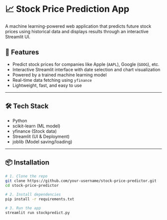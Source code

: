 
# 📈 Stock Price Prediction App

A machine learning-powered web application that predicts future stock prices using historical data and displays results through an interactive Streamlit UI.

## 🚀 Features

- Predict stock prices for companies like Apple (`AAPL`), Google (`GOOG`), etc.
- Interactive Streamlit interface with date selection and chart visualization
- Powered by a trained machine learning model
- Real-time data fetching using `yfinance`
- Lightweight, fast, and easy to use

---

## 🛠️ Tech Stack

- Python
- scikit-learn (ML model)
- yfinance (Stock data)
- Streamlit (UI & Deployment)
- joblib (Model saving/loading)

---

## 📦 Installation

```bash
# 1. Clone the repo
git clone https://github.com/your-username/stock-price-predictor.git
cd stock-price-predictor

# 2. Install dependencies
pip install -r requirements.txt

# 3. Run the app
streamlit run stockpredict.py
